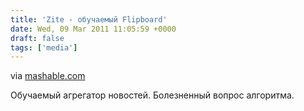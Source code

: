 ```yaml
---
title: 'Zite - обучаемый Flipboard'
date: Wed, 09 Mar 2011 11:05:59 +0000
draft: false
tags: ['media']
---
```



via [mashable.com](http://mashable.com/2011/03/09/zite/)

Обучаемый агрегатор новостей. Болезненный вопрос алгоритма.